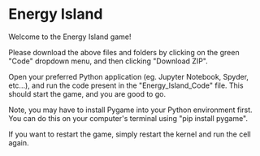# Energy Island
Welcome to the Energy Island game!

Please download the above files and folders by clicking on the green "Code" dropdown menu, and then clicking "Download ZIP".

Open your preferred Python application (eg. Jupyter Notebook, Spyder, etc...), and run the code present in the "Energy_Island_Code" file. This should start the game, and you are good to go.

Note, you may have to install Pygame into your Python environment first. You can do this on your computer's terminal using "pip install pygame".

If you want to restart the game, simply restart the kernel and run the cell again.
